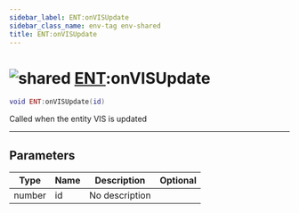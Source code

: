 ```yaml
---
sidebar_label: ENT:onVISUpdate
sidebar_class_name: env-tag env-shared
title: ENT:onVISUpdate
---
```


# <img src='/img/wiki/shared.png' alt='shared' classname='env-tag' /> [ENT](../ent/README.md):onVISUpdate

```lua
void ENT:onVISUpdate(id)
```

Called when the entity VIS is updated<br/>

-----------------
## Parameters

| Type   | Name | Description | Optional |
| ------ | ---- | ----------- | -------: |
| number | id | No description |   |
